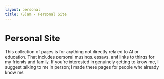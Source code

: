 ```yaml
---
layout: personal
title: (S)am - Personal Site
---
```

# Personal Site

This collection of pages is for anything not directly related to AI or education. That includes personal musings, essays, and links to things for my friends and family. If you're interested in genuinely getting to know me, I suggest talking to me in person; I made these pages for people who already know me.

